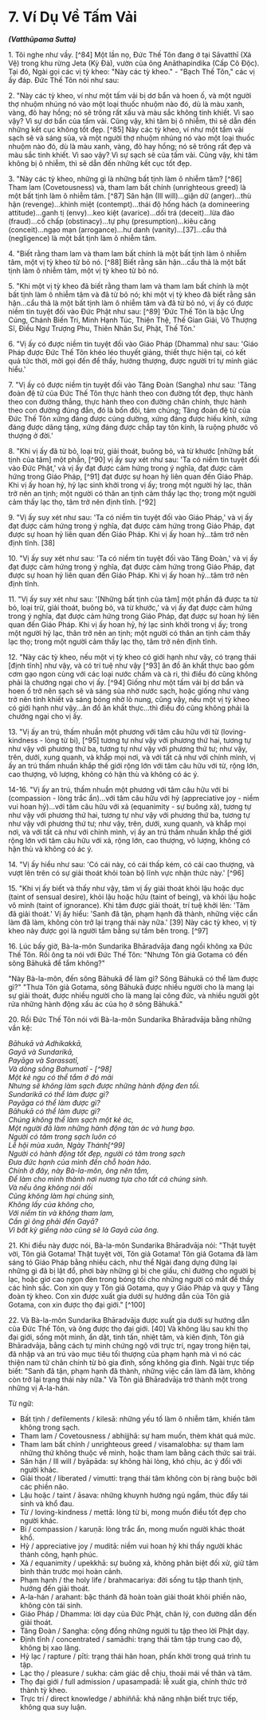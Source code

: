 # 7. Ví Dụ Về Tấm Vải
***(Vatthūpama Sutta)***

1\. Tôi nghe như vầy. [^84] Một lần nọ, Đức Thế Tôn đang ở tại Sāvatthī (Xá Vệ) trong khu rừng Jeta (Kỳ Đà), vườn của ông Anāthapindika (Cấp Cô Độc). Tại đó, Ngài gọi các vị tỳ kheo: "Này các tỳ kheo." - "Bạch Thế Tôn," các vị ấy đáp. Đức Thế Tôn nói như sau:

<!--pg-->
2\. "Này các tỳ kheo, ví như một tấm vải bị dơ bẩn và hoen ố, và một người thợ nhuộm nhúng nó vào một loại thuốc nhuộm nào đó, dù là màu xanh, vàng, đỏ hay hồng; nó sẽ trông rất xấu và màu sắc không tinh khiết. Vì sao vậy? Vì sự dơ bẩn của tấm vải. Cũng vậy, khi tâm bị ô nhiễm, thì sẽ dẫn đến những kết cục không tốt đẹp. [^85] Này các tỳ kheo, ví như một tấm vải sạch sẽ và sáng sủa, và một người thợ nhuộm nhúng nó vào một loại thuốc nhuộm nào đó, dù là màu xanh, vàng, đỏ hay hồng; nó sẽ trông rất đẹp và màu sắc tinh khiết. Vì sao vậy? Vì sự sạch sẽ của tấm vải. Cũng vậy, khi tâm không bị ô nhiễm, thì sẽ dẫn đến những kết cục tốt đẹp.

<!--pg-->
3\. "Này các tỳ kheo, những gì là những bất tịnh làm ô nhiễm tâm? [^86] Tham lam (Covetousness) và, tham lam bất chính (unrighteous greed) là một bất tịnh làm ô nhiễm tâm. [^87] Sân hận (Ill will)...giận dữ (anger)...thù hận (revenge)...khinh miệt (contempt)...thái độ hống hách (a domineering attitude)...ganh tị (envy)...keo kiệt (avarice)...dối trá (deceit)...lừa đảo (fraud)...cố chấp (obstinacy)...tự phụ (presumption)...kiêu căng (conceit)...ngạo mạn (arrogance)...hư danh (vanity)...[37]...cẩu thả (negligence) là một bất tịnh làm ô nhiễm tâm.

<!--pg-->
4\. "Biết rằng tham lam và tham lam bất chính là một bất tịnh làm ô nhiễm tâm, một vị tỳ kheo từ bỏ nó. [^88] Biết rằng sân hận...cẩu thả là một bất tịnh làm ô nhiễm tâm, một vị tỳ kheo từ bỏ nó.

<!--pg-->
5\. "Khi một vị tỳ kheo đã biết rằng tham lam và tham lam bất chính là một bất tịnh làm ô nhiễm tâm và đã từ bỏ nó; khi một vị tỳ kheo đã biết rằng sân hận...cẩu thả là một bất tịnh làm ô nhiễm tâm và đã từ bỏ nó, vị ấy có được niềm tin tuyệt đối vào Đức Phật như sau: [^89] 'Đức Thế Tôn là bậc Ứng Cúng, Chánh Biến Tri, Minh Hạnh Túc, Thiện Thệ, Thế Gian Giải, Vô Thượng Sĩ, Điều Ngự Trượng Phu, Thiên Nhân Sư, Phật, Thế Tôn.'
<!--pg-->
6\. "Vị ấy có được niềm tin tuyệt đối vào Giáo Pháp (Dhamma) như sau: 'Giáo Pháp được Đức Thế Tôn khéo léo thuyết giảng, thiết thực hiện tại, có kết quả tức thời, mời gọi đến để thấy, hướng thượng, được người trí tự mình giác hiểu.'

7\. "Vị ấy có được niềm tin tuyệt đối vào Tăng Đoàn (Sangha) như sau: 'Tăng đoàn đệ tử của Đức Thế Tôn thực hành theo con đường tốt đẹp, thực hành theo con đường thẳng, thực hành theo con đường chân chính, thực hành theo con đường đúng đắn, đó là bốn đôi, tám chúng; Tăng đoàn đệ tử của Đức Thế Tôn xứng đáng được cúng dường, xứng đáng được hiếu kính, xứng đáng được dâng tặng, xứng đáng được chắp tay tôn kính, là ruộng phước vô thượng ở đời.'

8\. "Khi vị ấy đã từ bỏ, loại trừ, giải thoát, buông bỏ, và từ khước [những bất tịnh của tâm] một phần, [^90] vị ấy suy xét như sau: 'Ta có niềm tin tuyệt đối vào Đức Phật,' và vị ấy đạt được cảm hứng trong ý nghĩa, đạt được cảm hứng trong Giáo Pháp, [^91] đạt được sự hoan hỷ liên quan đến Giáo Pháp. Khi vị ấy hoan hỷ, hỷ lạc sinh khởi trong vị ấy; trong một người hỷ lạc, thân trở nên an tịnh; một người có thân an tịnh cảm thấy lạc thọ; trong một người cảm thấy lạc thọ, tâm trở nên định tĩnh. [^92]

9\. "Vị ấy suy xét như sau: 'Ta có niềm tin tuyệt đối vào Giáo Pháp,' và vị ấy đạt được cảm hứng trong ý nghĩa, đạt được cảm hứng trong Giáo Pháp, đạt được sự hoan hỷ liên quan đến Giáo Pháp. Khi vị ấy hoan hỷ...tâm trở nên định tĩnh. [38]

10\. "Vị ấy suy xét như sau: 'Ta có niềm tin tuyệt đối vào Tăng Đoàn,' và vị ấy đạt được cảm hứng trong ý nghĩa, đạt được cảm hứng trong Giáo Pháp, đạt được sự hoan hỷ liên quan đến Giáo Pháp. Khi vị ấy hoan hỷ...tâm trở nên định tĩnh.

11\. "Vị ấy suy xét như sau: '[Những bất tịnh của tâm] một phần đã được ta từ bỏ, loại trừ, giải thoát, buông bỏ, và từ khước,' và vị ấy đạt được cảm hứng trong ý nghĩa, đạt được cảm hứng trong Giáo Pháp, đạt được sự hoan hỷ liên quan đến Giáo Pháp. Khi vị ấy hoan hỷ, hỷ lạc sinh khởi trong vị ấy; trong một người hỷ lạc, thân trở nên an tịnh; một người có thân an tịnh cảm thấy lạc thọ; trong một người cảm thấy lạc thọ, tâm trở nên định tĩnh.

<!--pg-->
12\. "Này các tỳ kheo, nếu một vị tỳ kheo có giới hạnh như vậy, có trạng thái [định tĩnh] như vậy, và có trí tuệ như vậy [^93] ăn đồ ăn khất thực bao gồm cơm gạo ngon cùng với các loại nước chấm và cà ri, thì điều đó cũng không phải là chướng ngại cho vị ấy. [^94] Giống như một tấm vải bị dơ bẩn và hoen ố trở nên sạch sẽ và sáng sủa nhờ nước sạch, hoặc giống như vàng trở nên tinh khiết và sáng bóng nhờ lò nung, cũng vậy, nếu một vị tỳ kheo có giới hạnh như vậy...ăn đồ ăn khất thực...thì điều đó cũng không phải là chướng ngại cho vị ấy.

13\. "Vị ấy an trú, thấm nhuần một phương với tâm câu hữu với từ (loving-kindness - lòng từ bi), [^95] tương tự như vậy với phương thứ hai, tương tự như vậy với phương thứ ba, tương tự như vậy với phương thứ tư; như vậy, trên, dưới, xung quanh, và khắp mọi nơi, và với tất cả như với chính mình, vị ấy an trú thấm nhuần khắp thế giới rộng lớn với tâm câu hữu với từ, rộng lớn, cao thượng, vô lượng, không có hận thù và không có ác ý.

14-16. "Vị ấy an trú, thấm nhuần một phương với tâm câu hữu với bi (compassion - lòng trắc ẩn)...với tâm câu hữu với hỷ (appreciative joy - niềm vui hoan hỷ)...với tâm câu hữu với xả (equanimity - sự buông xả), tương tự như vậy với phương thứ hai, tương tự như vậy với phương thứ ba, tương tự như vậy với phương thứ tư; như vậy, trên, dưới, xung quanh, và khắp mọi nơi, và với tất cả như với chính mình, vị ấy an trú thấm nhuần khắp thế giới rộng lớn với tâm câu hữu với xả, rộng lớn, cao thượng, vô lượng, không có hận thù và không có ác ý.

14\. "Vị ấy hiểu như sau: 'Có cái này, có cái thấp kém, có cái cao thượng, và vượt lên trên có sự giải thoát khỏi toàn bộ lĩnh vực nhận thức này.' [^96]

15\. "Khi vị ấy biết và thấy như vậy, tâm vị ấy giải thoát khỏi lậu hoặc dục (taint of sensual desire), khỏi lậu hoặc hữu (taint of being), và khỏi lậu hoặc vô minh (taint of ignorance). Khi tâm được giải thoát, trí tuệ khởi lên: 'Tâm đã giải thoát.' Vị ấy hiểu: 'Sanh đã tận, phạm hạnh đã thành, những việc cần làm đã làm, không còn trở lại trạng thái này nữa.' [39] Này các tỳ kheo, vị tỳ kheo này được gọi là người tắm bằng sự tắm bên trong. [^97]

<!--pg-->
16\. Lúc bấy giờ, Bà-la-môn Sundarika Bhāradvāja đang ngồi không xa Đức Thế Tôn. Rồi ông ta nói với Đức Thế Tôn: "Nhưng Tôn giả Gotama có đến sông Bāhukā để tắm không?"

"Này Bà-la-môn, đến sông Bāhukā để làm gì? Sông Bāhukā có thể làm được gì?"
"Thưa Tôn giả Gotama, sông Bāhukā được nhiều người cho là mang lại sự giải thoát, được nhiều người cho là mang lại công đức, và nhiều người gột rửa những hành động xấu ác của họ ở sông Bāhukā."

<!--pg-->
20\. Rồi Đức Thế Tôn nói với Bà-la-môn Sundarika Bhāradvāja bằng những vần kệ:

*Bāhukā và Adhikakkā,*<br>
*Gayā và Sundarikā,*<br>
*Payāga và Sarassatī,*<br>
*Và dòng sông Bahumatī - [^98]*<br>
*Một kẻ ngu có thể tắm ở đó mãi*<br>
*Nhưng sẽ không làm sạch được những hành động đen tối.*<br>
*Sundarikā có thể làm được gì?*<br>
*Payāga có thể làm được gì?*<br>
*Bāhukā có thể làm được gì?*<br>
*Chúng không thể làm sạch một kẻ ác,*<br>
*Một người đã làm những hành động tàn ác và hung bạo.*<br>
*Người có tâm trong sạch luôn có*<br>
*Lễ hội mùa xuân, Ngày Thánh[^99]*<br>
*Người có hành động tốt đẹp, người có tâm trong sạch*<br>
*Đưa đức hạnh của mình đến chỗ hoàn hảo.*<br>
*Chính ở đây, này Bà-la-môn, ông nên tắm,*<br>
*Để làm cho mình thành nơi nương tựa cho tất cả chúng sinh.*<br>
*Và nếu ông không nói dối*<br>
*Cũng không làm hại chúng sinh,*<br>
*Không lấy của không cho,*<br>
*Với niềm tin và không tham lam,*<br>
*Cần gì ông phải đến Gayā?*<br>
*Vì bất kỳ giếng nào cũng sẽ là Gayā của ông.*

<!--pg-->
21\. Khi điều này được nói, Bà-la-môn Sundarika Bhāradvāja nói: "Thật tuyệt vời, Tôn giả Gotama! Thật tuyệt vời, Tôn giả Gotama! Tôn giả Gotama đã làm sáng tỏ Giáo Pháp bằng nhiều cách, như thể Ngài đang dựng đứng lại những gì đã bị lật đổ, phơi bày những gì bị che giấu, chỉ đường cho người bị lạc, hoặc giơ cao ngọn đèn trong bóng tối cho những người có mắt để thấy các hình sắc. Con xin quy y Tôn giả Gotama, quy y Giáo Pháp và quy y Tăng đoàn tỳ kheo. Con xin được xuất gia dưới sự hướng dẫn của Tôn giả Gotama, con xin được thọ đại giới." [^100]

22\. Và Bà-la-môn Sundarika Bhāradvāja được xuất gia dưới sự hướng dẫn của Đức Thế Tôn, và ông được thọ đại giới. [40] Và không lâu sau khi thọ đại giới, sống một mình, ẩn dật, tinh tấn, nhiệt tâm, và kiên định, Tôn giả Bhāradvāja, bằng cách tự mình chứng ngộ với trực trí, ngay trong hiện tại, đã nhập và an trú vào mục tiêu tối thượng của phạm hạnh mà vì nó các thiện nam tử chân chính từ bỏ gia đình, sống không gia đình. Ngài trực tiếp biết: "Sanh đã tận, phạm hạnh đã thành, những việc cần làm đã làm, không còn trở lại trạng thái này nữa." Và Tôn giả Bhāradvāja trở thành một trong những vị A-la-hán.
<!--pg-->
Từ ngữ:

- Bất tịnh / defilements / kilesā: những yếu tố làm ô nhiễm tâm, khiến tâm không trong sạch.
- Tham lam / Covetousness / abhijjhā: sự ham muốn, thèm khát quá mức.
- Tham lam bất chính / unrighteous greed / visamalobha: sự tham lam những thứ không thuộc về mình, hoặc tham lam bằng cách thức sai trái.
- Sân hận / Ill will / byāpāda: sự không hài lòng, khó chịu, ác ý đối với người khác.
- Giải thoát / liberated / vimutti: trạng thái tâm không còn bị ràng buộc bởi các phiền não.
- Lậu hoặc / taint / āsava: những khuynh hướng ngủ ngầm, thúc đẩy tái sinh và khổ đau.
- Từ / loving-kindness / mettā: lòng từ bi, mong muốn điều tốt đẹp cho người khác.
- Bi / compassion / karuṇā: lòng trắc ẩn, mong muốn người khác thoát khổ.
- Hỷ / appreciative joy / muditā: niềm vui hoan hỷ khi thấy người khác thành công, hạnh phúc.
- Xả / equanimity / upekkhā: sự buông xả, không phân biệt đối xử, giữ tâm bình thản trước mọi hoàn cảnh.
- Phạm hạnh / the holy life / brahmacariya: đời sống tu tập thanh tịnh, hướng đến giải thoát.
- A-la-hán / arahant: bậc thánh đã hoàn toàn giải thoát khỏi phiền não, không còn tái sinh.
- Giáo Pháp / Dhamma: lời dạy của Đức Phật, chân lý, con đường dẫn đến giải thoát.
- Tăng Đoàn / Sangha: cộng đồng những người tu tập theo lời Phật dạy.
- Định tĩnh / concentrated / samādhi: trạng thái tâm tập trung cao độ, không bị xao lãng.
- Hỷ lạc / rapture / pīti: trạng thái hân hoan, phấn khởi trong quá trình tu tập.
- Lạc thọ / pleasure / sukha: cảm giác dễ chịu, thoải mái về thân và tâm.
- Thọ đại giới / full admission / upasampadā: lễ xuất gia, chính thức trở thành tỳ kheo.
- Trực trí / direct knowledge / abhiññā: khả năng nhận biết trực tiếp, không qua suy luận.
